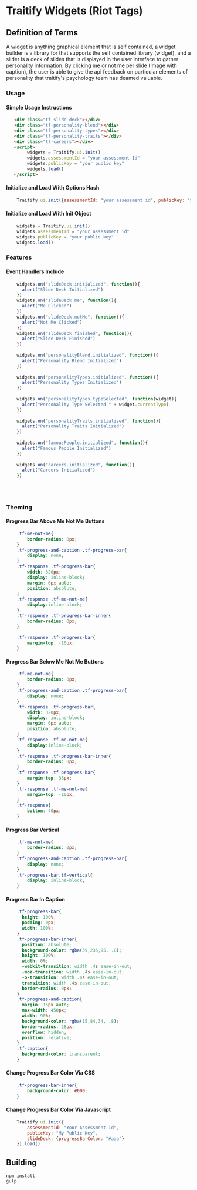 # Traitify Widgets (Riot Tags)
## Definition of Terms
A widget is anything graphical element that is self contained, a widget builder is a library for that supports the self contained library (widget), and a slider is a deck of slides that is displayed in the user interface to gather personality information. By clicking me or not me per slide (Image with caption), the user is able to give the api feedback on particular elements of personality that traitify's psychology team has deamed valuable.

### Usage
#### Simple Usage Instructions 
```html
   <div class="tf-slide-deck"></div>
   <div class="tf-personality-blend"></div>
   <div class="tf-personality-types"></div>
   <div class="tf-personality-traits"></div>
   <div class="tf-careers"></div>
   <script>
        widgets = Traitify.ui.init()
        widgets.assessmentId = "your assessment Id"
        widgets.publicKey = "your public key"
        widgets.load()
   </script>
```

#### Initialize and Load With Options Hash
```javascript
    Traitify.ui.init({assessmentId: "your assessment id", publicKey: "your public key"}).load()
```
#### Initialize and Load With Init Object 
```javascript
    widgets = Traitify.ui.init()
    widgets.assessmentId = "your assessment id"
    widgets.publicKey = "your public key"
    widgets.load()
```

### Features

#### Event Handlers Include
```javascript
	widgets.on("slideDeck.initialized", function(){
	  alert("Slide Deck Initialized")
	})
	widgets.on("slideDeck.me", function(){
	  alert("Me Clicked")
	})
	widgets.on("slideDeck.notMe", function(){
	  alert("Not Me Clicked")
	})
	widgets.on("slideDeck.finished", function(){
	  alert("Slide Deck Finished")
	})
    
	widgets.on("personalityBlend.initialized", function(){
	  alert("Personality Blend Initialized")
	})
    
	widgets.on("personalityTypes.initialized", function(){
	  alert("Personality Types Initialized")
	})
	
	widgets.on("personalityTypes.typeSelected", function(widget){
	  alert("Personality Type Selected " + widget.currentType)
	})
	
	widgets.on("personalityTraits.initialized", function(){
	  alert("Personality Traits Initialized")
	})
	
	widgets.on("famousPeople.initialized", function(){
	  alert("Famous People Initialized")
	})
	
	widgets.on("careers.initialized", function(){
	  alert("Careers Initialized")
	})
    
    
    
```
### Theming
#### Progress Bar Above Me Not Me Buttons
```css
	.tf-me-not-me{
		border-radius: 0px;
	}
	.tf-progress-and-caption .tf-progress-bar{
		display: none;
	}
	.tf-response .tf-progress-bar{
		width: 320px;
		display: inline-block;
		margin: 0px auto;
		position: absolute;
	}
	.tf-response .tf-me-not-me{
		display:inline-block;
	}
	.tf-response .tf-progress-bar-inner{
		border-radius: 0px;
	}

	.tf-response .tf-progress-bar{
		margin-top: -10px;
	}
```
#### Progress Bar Below Me Not Me Buttons
```css
	.tf-me-not-me{
		border-radius: 0px;
	}
	.tf-progress-and-caption .tf-progress-bar{
		display: none;
	}
	.tf-response .tf-progress-bar{
		width: 320px;
		display: inline-block;
		margin: 0px auto;
		position: absolute;
	}
	.tf-response .tf-me-not-me{
		display:inline-block;
	}
	.tf-response .tf-progress-bar-inner{
		border-radius: 0px;
	}
	.tf-response .tf-progress-bar{
		margin-top: 36px;
	}
	.tf-response .tf-me-not-me{
		margin-top: -10px;
	}
	.tf-response{
		bottom: 40px;
	}
```
#### Progress Bar Vertical
```css
	.tf-me-not-me{
		border-radius: 0px;
	}
	.tf-progress-and-caption .tf-progress-bar{
		display: none;
	}
	.tf-progress-bar.tf-vertical{
		display: inline-block;
	}
```
#### Progress Bar In Caption
```css
	.tf-progress-bar{
	  height: 100%;
	  padding: 0px;
	  width: 100%;
	}
	.tf-progress-bar-inner{
	  position: absolute;
	  background-color: rgba(39,235,95, .8);
	  height: 100%;
	  width: 0%;
	  -webkit-transition: width .4s ease-in-out;
	  -moz-transition: width .4s ease-in-out;
	  -o-transition: width .4s ease-in-out;
	  transition: width .4s ease-in-out;
	  border-radius: 0px;
	}
	.tf-progress-and-caption{
	  margin: 15px auto;
	  max-width: 450px;
	  width: 90%;
	  background-color: rgba(15,84,34, .8);
	  border-radius: 28px;
	  overflow: hidden;
	  position: relative;
	}
	.tf-caption{
	  background-color: transparent;
	}
```
#### Change Progress Bar Color Via CSS
```css
	.tf-progress-bar-inner{
		background-color: #000;
	}
```
#### Change Progress Bar Color Via Javascript
```javascript
    Traitify.ui.init({
    	assessmentId: "Your Assessment Id",
    	publicKey: "My Public Key",
        slideDeck: {progressBarColor: "#aaa"}
    }).load()
```

## Building
    npm install
    gulp
